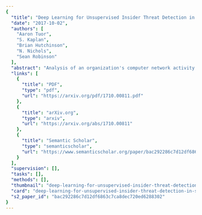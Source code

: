 ```yaml
---
{
  "title": "Deep Learning for Unsupervised Insider Threat Detection in Structured Cybersecurity Data Streams",
  "date": "2017-10-02",
  "authors": [
    "Aaron Tuor",
    "S. Kaplan",
    "Brian Hutchinson",
    "N. Nichols",
    "Sean Robinson"
  ],
  "abstract": "Analysis of an organization's computer network activity is a key component of early detection and mitigation of insider threat, a growing concern for many organizations. Raw system logs are a prototypical example of streaming data that can quickly scale beyond the cognitive power of a human analyst. As a prospective filter for the human analyst, we present an online unsupervised deep learning approach to detect anomalous network activity from system logs in real time. Our models decompose anomaly scores into the contributions of individual user behavior features for increased interpretability to aid analysts reviewing potential cases of insider threat. Using the CERT Insider Threat Dataset v6.2 and threat detection recall as our performance metric, our novel deep and recurrent neural network models outperform Principal Component Analysis, Support Vector Machine and Isolation Forest based anomaly detection baselines. For our best model, the events labeled as insider threat activity in our dataset had an average anomaly score in the 95.53 percentile, demonstrating our approach's potential to greatly reduce analyst workloads.",
  "links": [
    {
      "title": "PDF",
      "type": "pdf",
      "url": "https://arxiv.org/pdf/1710.00811.pdf"
    },
    {
      "title": "arXiv.org",
      "type": "arxiv",
      "url": "https://arxiv.org/abs/1710.00811"
    },
    {
      "title": "Semantic Scholar",
      "type": "semanticscholar",
      "url": "https://www.semanticscholar.org/paper/bac292286c7d12df6863c7ca8dec720ed6288302"
    }
  ],
  "supervision": [],
  "tasks": [],
  "methods": [],
  "thumbnail": "deep-learning-for-unsupervised-insider-threat-detection-in-structured-cybersecurity-data-streams-thumb.jpg",
  "card": "deep-learning-for-unsupervised-insider-threat-detection-in-structured-cybersecurity-data-streams-card.jpg",
  "s2_paper_id": "bac292286c7d12df6863c7ca8dec720ed6288302"
}
---
```


